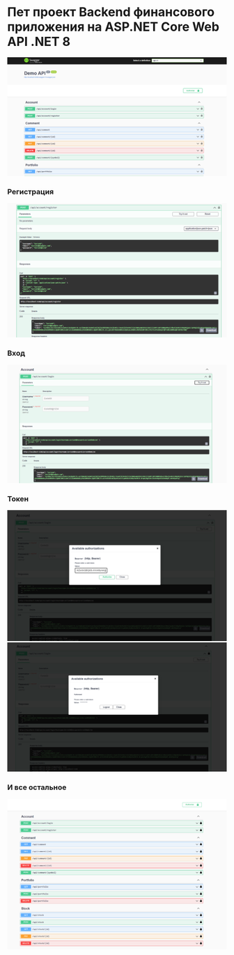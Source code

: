 # Пет проект Backend финансового приложения на ASP.NET Core Web API .NET 8 
![pres](Image/image-01.png)

### Регистрация
![](Image\image-02.png)

### Вход
![](Image\image-03.png)

### Токен
![](Image\image-04.png)
![](Image\image-05.png)

### И все остальное
![](Image\image-06.png)
